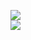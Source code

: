 [![](https://img.shields.io/badge/Made%20With-Github%20Spray-lightgrey.svg?style=for-the-badge&logo=github)](https://github.com/Annihil/github-spray#6977)  
[![](https://i.imgur.com/2DrTn0Z.gif)](https://github.com/Annihil/github-spray)